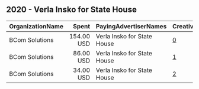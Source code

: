## 2020 - Verla Insko for State House 
|OrganizationName|Spent|PayingAdvertiserNames|CreativeUrls|Impressions|Genders|AgeBrackets|CountryCodes|BillingAddresses|CandidateBallotInformation|
|:---|---:|:---|:---|---:|:---|:---|:---|:---|:---|
|BCom Solutions|154.00 USD|Verla Insko for State House|[0](https://www.snap.com/political-ads/asset/170bfb25d57181feb995576ae1d472385412608f78022844581225ae507d3214?mediaType=png)|40,016||25+|united states|"919 Central Ave,Auburn,68305,US"||
|BCom Solutions|86.00 USD|Verla Insko for State House|[1](https://www.snap.com/political-ads/asset/76a7d45f38ba6d2efe1db3072ee37d049b98fd0030e847af78c162e2e1aaa4b0?mediaType=png)|22,341||25+|united states|"919 Central Ave,Auburn,68305,US"||
|BCom Solutions|34.00 USD|Verla Insko for State House|[2](https://www.snap.com/political-ads/asset/bf9bbb998cba6783be716bd64554449ebe07dea17c2b7ab632313f58ec1a0f2d?mediaType=jpg)|9,050||25+|united states|"919 Central Ave,Auburn,68305,US"||
